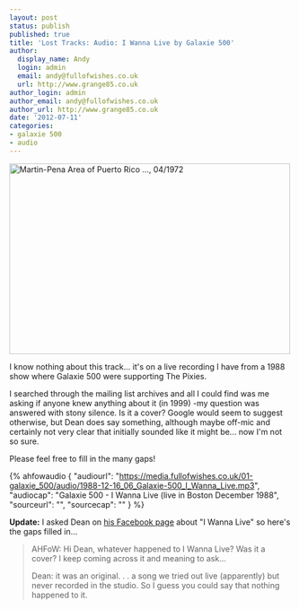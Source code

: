 ```yaml
---
layout: post
status: publish
published: true
title: 'Lost Tracks: Audio: I Wanna Live by Galaxie 500'
author:
  display_name: Andy
  login: admin
  email: andy@fullofwishes.co.uk
  url: http://www.grange85.co.uk
author_login: admin
author_email: andy@fullofwishes.co.uk
author_url: http://www.grange85.co.uk
date: '2012-07-11'
categories:
- galaxie 500
- audio
---
```

<p><a href="http://www.flickr.com/photos/usnationalarchives/3927159186/" title="Martin-Pena Area of Puerto Rico ..., 04/1972 by The U.S. National Archives, on Flickr"><img class="aligncenter" src="https://farm3.staticflickr.com/2620/3927159186_cf02961e25.jpg" width="500" height="340" alt="Martin-Pena Area of Puerto Rico ..., 04/1972"></a></p>
<p>I know nothing about this track... it's on a live recording I have from a 1988 show where Galaxie 500 were supporting The Pixies.</p>
<p>I searched through the mailing list archives and all I could find was me asking if anyone knew anything about it (in 1999) -my question was answered with stony silence. Is it a cover? Google would seem to suggest otherwise, but Dean does say something, although maybe off-mic and certainly not very clear that initially sounded like it might be... now I'm not so sure.</p>
<p>Please feel free to fill in the many gaps!</p>

 {% ahfowaudio {
  "audiourl": "https://media.fullofwishes.co.uk/01-galaxie_500/audio/1988-12-16_06_Galaxie-500_I_Wanna_Live.mp3",
  "audiocap": "Galaxie 500 - I Wanna Live (live in Boston December 1988",
  "sourceurl": "",
  "sourcecap": ""
  } %}

<p><strong>Update:</strong> I asked Dean on <a href="https://www.facebook.com/fullofwishes#!/DeanWareham/posts/475603405785201?notif_t=share_comment">his Facebook page</a> about "I Wanna Live" so here's the gaps filled in...</p>
<blockquote><p> AHFoW: Hi Dean, whatever happened to I Wanna Live? Was it a cover? I keep coming across it and meaning to ask...</p>
<p>Dean: it was an original. . . a song we tried out live (apparently) but never recorded in the studio. So I guess you could say that nothing happened to it.</p></blockquote>
<p></p>
